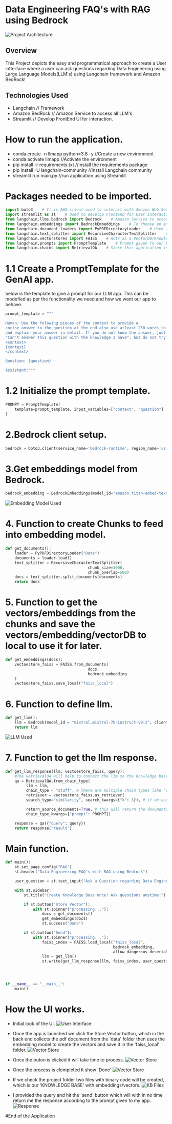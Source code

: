 # Data Engineering FAQ's with RAG using Bedrock
![Project Architecture](ScreenShots/Screenshot6.png)

## Overview
This Project depicts the easy and programmatical approach to create a User intterface where a user can ask questions regarding Data Engineering using Large Language Models(LLM's) using Langchain framework and Amazon BedRock!

## Technologies Used
- Langchain // Framework
- Amazon BedRock // Amazon Service to access all LLM's
- Streamlit // Develop FrontEnd UI for interaction.


# How to run the application.

- conda create -n llmapp python=3.8 -y //Create a new environment
- conda activate llmapp //Activate the environment
- pip install -r requirements.txt //Install the requirements package
- pip install -U langchain-community //Install Langchain community
- streamlit run main.py //run application using Streamlit

# Packages needed to be imported.

```python
import boto3    # It is AWS client used to interact with Amazon Web Services.
import streamlit as st    # Used to develop FrontEnd for User interaction.
from langchain.llms.bedrock import Bedrock    # Amazon Service to access all LLM's using API.
from langchain.embeddings import BedrockEmbeddings    # To choose an embedding model among available in BedRock.
from langchain.document_loaders import PyPDFDirectoryLoader    # Used to load the PDF files to feed our KnowledgeBase.
from langchain.text_splitter import RecursiveCharacterTextSplitter    # This helps in creating the Chunks for our embedding model as it can take only limited tokens at once.
from langchain.vectorstores import FAISS    # Acts as a VectorDB/KnowledgeBase to store the vectors/embeddings which can later be accessed by our LLM.
from langchain.prompts import PromptTemplate    # Promot given to our LLM Application, refers how our application should work.
from langchain.chains import RetrievalQA    # Since this application is a question and answer type, we use RetrievalQA.
```

# 1.1 Create a PromptTemplate for the GenAI app.
below is the template to give a prompt for our LLM app. This can be modefied as per the functionality we need and how we want our app to behave.

```python
prompt_template = """

Human: Use the folowing pieces of the context to provide a
cocise answer to the question at the end also use atleast 250 words to summarize
and explain your answer in detail. If you do not know the answer, just say that 
"Can't answer this question with the knowledge I have", but do not try to make up answers.
<context>
{context}
</context>

Question: {question}

Assistant:"""
```

# 1.2 Initialize the prompt template.
```python
PROMPT = PromptTemplate(
    template=prompt_template, input_variables=["context", "question"]
)
```

# 2.Bedrock client setup.
```python
bedrock = boto3.client(service_name='bedrock-runtime', region_name='us-east-1')
```

# 3.Get embeddings model from Bedrock.
```python
bedrock_embedding = BedrockEmbeddings(model_id="amazon.titan-embed-text-v1", client=bedrock)
```
![Embedding Model Used](ScreenShots/Screenshot7.png)

# 4. Function to create Chunks to feed into embedding model.
```python
def get_documents():
    loader = PyPDFDirectoryLoader("Data")
    documents = loader.load()
    text_splitter = RecursiveCharacterTextSplitter(
                                    chunk_size=1000, 
                                    chunk_overlap=500)
    docs = text_splitter.split_documents(documents)
    return docs
```

# 5. Function to get the vectors/embeddings from the chunks and save the vectors/embedding/vectorDB to local to use it for later.
```python
def get_embeddings(docs):
    vectoestore_faiss = FAISS.from_documents(
                                    docs,
                                    bedrock_embedding
    ) 
    vectoestore_faiss.save_local("faiss_local")
```

# 6. Function to define llm.
```python
def get_llm():
    llm = Bedrock(model_id = "mistral.mistral-7b-instruct-v0:2", client = bedrock)
    return llm
```
![LLM Used](ScreenShots/Screenshot8.png)

# 7. Function to get the llm response.
```python
def get_llm_response(llm, vectoestore_faiss, query):
    #The RetrievalQA will help to connect the llm to the knowledge base and also the query user asked.
    qa = RetrievalQA.from_chain_type(
         llm = llm,
         chain_type = "stuff", # there are multiple chain types like "stuff", "refine" etc.
         retriever = vectoestore_faiss.as_retriever(
         search_type="similarity", search_kwargs={"k": 3}), # if we user vecotDB we need to use similarity search.

         return_source_documents=True, # this will return the documents which contain the answer
         chain_type_kwargs={"prompt": PROMPT})

    response = qa({"query": query})
    return response['result']
```

# Main function.
```python
def main():
    st.set_page_config("RAG")
    st.header("Data Engineering FAQ's with RAG using Bedrock")

    user_question = st.text_input("Ask a Question regarding Data Engineering")

    with st.sidebar:
        st.title("Create Knowledge Base once! Ask questions anytime!")

        if st.button("Store Vector"):
            with st.spinner("processing..."):
                docs = get_documents()
                get_embeddings(docs)
                st.success("Done")

        if st.button("Send"):
            with st.spinner("processing..."):
                faiss_index = FAISS.load_local("faiss_local",
                                               bedrock_embedding, 
                                               allow_dangerous_deserialization=True)
                llm = get_llm()
                st.write(get_llm_response(llm, faiss_index, user_question))




if __name__ == "__main__":
    main()
```

# How the UI works.

- Initial look of the UI.
![User Interface](ScreenShots/Screenshot9.png)

- Once the app is launched we click the Store Vector button, which in the back end collects the pdf document from the 'data' folder then uses the embedding model to create the vectors and save it in the 'faiss_local' folder.
![Vector Store](ScreenShots/Screenshot1.png)

- Once the buton is clicked it will take time to process.
![Vector Store](ScreenShots/Screenshot2.png)

- Once the process is clompleted it show 'Done'
![Vector Store](ScreenShots/Screenshot3.png)

- If we check the project folder two files with binary code will be created, which is our 'KNOWLEDGE BASE' with embeddings/vectors.
![KB Files](ScreenShots/Screenshot4.png)

- I provided the query and hit the 'send' button which will with in no time return me the response according to the prompt given to my app.
![Response](ScreenShots/Screenshot5.png)

#End of the Application


